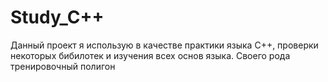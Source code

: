 # Study_C++
Данный проект я использую в качестве практики языка С++, проверки некоторых бибилотек и изучения всех основ языка.
Своего рода тренировочный полигон 
